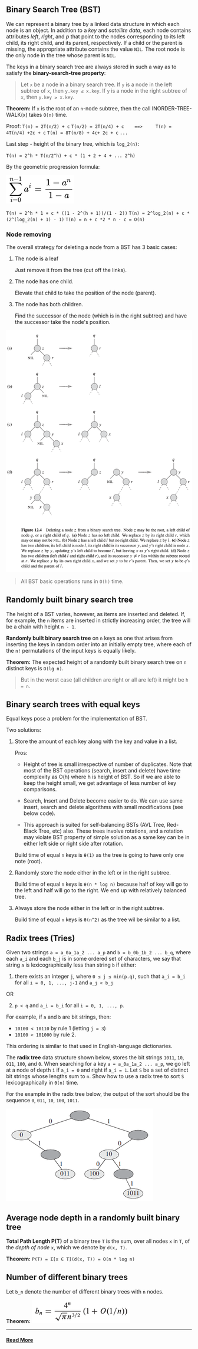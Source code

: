 ## Binary Search Tree (BST)
We can represent a binary tree by a linked data structure in which each node is an object. In addition to a _key_ and _satellite data_, each node contains attributes _left_, _right_, and _p_ that point to the nodes corresponding to its left child, its right child, and its parent, respectively. If a child or the parent is missing, the appropriate attribute contains the value `NIL`. The root node is the only node in the tree whose parent is `NIL`.

The keys in a binary search tree are always stored in such a way as to satisfy the __binary-search-tree property__:

> Let `x` be a node in a binary search tree. If `y` is a node in the left subtree of `x`, then `y.key ≤ x.key`. If `y` is a node in the right subtree of `x`, then `y.key ≥ x.key`.

__Theorem:__ If `x` is the root of an `n`-node subtree, then the call INORDER-TREE-WALK(x)
takes `O(n)` time.

Proof:
`T(n) = 2T(n/2) + c`
`T(n/2) = 2T(n/4) + c    ==>     T(n) = 4T(n/4) +2c + c`
`T(n) = 8T(n/8) + 4c+ 2c + c`
`...`

Last step - height of the binary tree, which is `log_2(n)`:

`T(n) = 2^h * T(n/2^h) + c * (1 + 2 + 4 + ... 2^h)`

By the geometric progression formula:

![geometric-progression](../../images/geometric-progression.png)

`T(n) = 2^h * 1 + c * ((1 - 2^(h + 1))/(1 - 2))`
`T(n) = 2^log_2(n) + c * (2^(log_2(n) + 1) - 1)`
`T(n) = n + c *2 * n - c = O(n)`


### Node removing
The overall strategy for deleting a node from a BST has 3 basic cases:
1. The node is a leaf

    Just remove it from the tree (cut off the links).

2. The node has one child.

    Elevate that child to take the position of the node (parent).

3. The node has both children.

    Find the successor of the node (which is in the right subtree) and have the successor take the node's position.

![bst-node-remove](../../images/bst-node-remove.png)

> All BST basic operations runs in `O(h)` time.


## Randomly built binary search tree
The height of a BST varies, however, as items are inserted and deleted. If, for example, the `n` items
are inserted in strictly increasing order, the tree will be a chain with height `n - 1`.

__Randomly built binary search tree__ on `n` keys as one that arises from inserting the
keys in random order into an initially empty tree, where each of the `n!` permutations
of the input keys is equally likely.

__Theorem:__ The expected height of a randomly built binary search tree on `n` distinct keys is `O(lg n)`.

> But in the worst case (all children are right or all are left) it might be `h = n`.


## Binary search trees with equal keys
Equal keys pose a problem for the implementation of BST.

Two solutions:
1. Store the amount of each key along with the key and value in a list.

    Pros:
    *  Height of tree is small irrespective of number of duplicates. Note that most of the BST operations (search, insert and delete) have time complexity as O(h) where h is height of BST. So if we are able to keep the height small, we get advantage of less number of key comparisons.

   * Search, Insert and Delete become easier to do. We can use same insert, search and delete algorithms with small modifications (see below code).

   * This approach is suited for self-balancing BSTs (AVL Tree, Red-Black Tree, etc) also. These trees involve rotations, and a rotation may violate BST property of simple solution as a same key can be in either left side or right side after rotation.

    Build time of equal `n` keys is `θ(1)` as the tree is going to have only one note (root).

2. Randomly store the node either in the left or in the right subtree.

    Build time of equal `n` keys is `θ(n * log n)` because half of key will go to the left and half will go to the right. We end up with relatively balanced tree.

3. Always store the node either in the left or in the right subtree.

    Build time of equal `n` keys is `θ(n^2)` as the tree wil be similar to a list.


## Radix trees (Tries)
Given two strings `a = a_0a_1a_2 ... a_p` and `b = b_0b_1b_2 ... b_q`, where each `a_i` and each `b_j` is in some ordered set of characters, we say that string `a` is lexicographically less than string `b` if either:
1. there exists an integer `j`, where `0 ≤ j ≤ min(p.q)`, such that `a_i = b_i` for all `i = 0, 1, ..., j-1` and `a_j < b_j`

OR

2. `p < q` and `a_i = b_i` for all `i = 0, 1, ..., p`.

For example, if `a` and `b` are bit strings, then:
* `10100 < 10110` by rule 1 (letting `j = 3`)
* `10100 < 101000` by rule 2.

This ordering is similar to that used in English-language dictionaries.

The __radix tree__ data structure shown below, stores the bit strings `1011`, `10`, `011`, `100`, and `0`. When searching for a key `a = a_0a_1a_2 ... a_p`, we go left at a node of depth `i` if `a_i = 0` and right if `a_i = 1`. Let `S` be a set of distinct bit strings whose lengths sum to `n`. Show how to use a radix tree to sort `S` lexicographically in `θ(n)` time.

For the example in the radix tree below, the output of the sort should be the sequence `0`, `011`, `10`, `100`, `1011`.

![radix-tree](../../images/radix-tree.png)


## Average node depth in a randomly built binary tree
__Total Path Length P(T)__ of a binary tree `T` is the sum, over all nodes `x` in `T`, of the _depth of node_ `x`, which we denote by `d(x, T)`.

__Theorem:__ `P(T) = Σ[x ∈ T](d(x, T)) = O(n * log n)`


## Number of different binary trees
Let `b_n` denote the number of different binary trees with `n` nodes.

__Theorem:__ ![number-of-bst](../../images/number-of-bst.png)

---

#### [Read More](https://www.codesdope.com/course/data-structures-binary-search-trees/)
